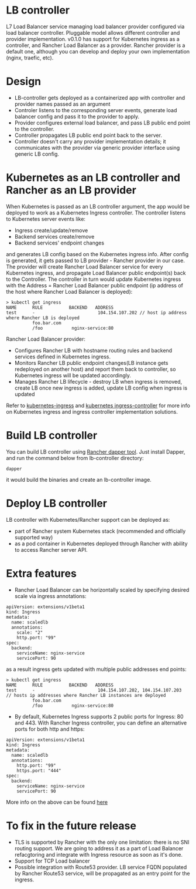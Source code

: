 # LB controller

L7 Load Balancer service managing load balancer provider configured via load balancer controller.
Pluggable model allows different controller and provider implementation. v0.1.0 has support for Kubernetes ingress as a controller, and Rancher Load Balancer as a provider. 
Rancher provider is a default one, although you can develop and deploy your own implementation (nginx, traefic, etc). 

# Design

* LB-controller gets deployed as a containerized app with controller and provider names passed as an argument
* Controler listens to the corresponding server events, generate load balancer config and pass it to the provider to apply.
* Provider configures external load balancer, and pass LB public end point to the controller. 
* Controller propagates LB public end point back to the server.
* Controller doesn't carry any provider implementation details; it communicates with the provider via generic provider interface using generic LB config.

# Kubernetes as an LB controller and Rancher as an LB provider

When Kubernetes is passed as an LB controller argument, the app would be deployed to work as a Kubernetes Ingress controller.
The controller listens to Kubernetes server events like:

* Ingress create/update/remove
* Backend services create/remove
* Backend services' endpoint changes 

and generates LB config based on the Kubernetes ingress info. After config is generated, it gets passed to LB provider - Rancher provider in our case.
The provider will create Rancher Load Balancer service for every Kubernetes ingress, and propagate Load Balancer public endpoint(s) back to the Controller.
The controller in turn would update Kubernetes ingress with the Address = Rancher Load Balancer public endpoint (ip address of the host where Rancher Load Balancer is deployed):

```
> kubectl get ingress
NAME      RULE          BACKEND   ADDRESS
test      -                        104.154.107.202 // host ip address where Rancher LB is deployed
          foo.bar.com
          /foo           nginx-service:80

```


Rancher Load Balancer provider:

* Configures Rancher LB with hostname routing rules and backend services defined in Kubernetes ingress.
* Monitors Rancher LB public endpoint changes(LB instance gets redeployed on another host) and report them back to controller, so Kubernetes ingress will be updated accordingly.
* Manages Rancher LB lifecycle - destroy LB when ingress is removed, create LB once new ingress is added, update LB config when ingress is updated

Refer to [kubernetes-ingress](//kubernetes.io/docs/user-guide/ingress/) and [kubernetes ingress-controller](//github.com/kubernetes/contrib/blob/master/ingress/controllers/README.md) for more info on Kubernetes ingress and ingress controller implementation solutions.

# Build LB controller

You can build LB controller using [Rancher dapper tool](//github.com/rancher/dapper). Just install Dapper, and run the command below from lb-controller directory:

```
dapper
```

it would build the binaries and create an lb-controller image.


# Deploy LB controller

LB controller with Kubernetes/Rancher support can be deployed as:

* part of Rancher system Kubernetes stack (recommended and officially supported way)
* as a pod container in Kubernetes deployed through Rancher with ability to access Rancher server API.

# Extra features

* Rancher Load Balancer can be horizontally scaled by specifying desired scale via ingress annotations:

```
apiVersion: extensions/v1beta1
kind: Ingress
metadata:
  name: scaledlb
  annotations:
    scale: "2"
    http.port: "99"
spec:
  backend:
    serviceName: nginx-service
    servicePort: 90
```

as a result ingress gets updated with multiple public addresses end points:

```
> kubectl get ingress
NAME      RULE          BACKEND   ADDRESS
test      -                        104.154.107.202, 104.154.107.203  // hosts ip addresses where Rancher LB instances are deployed
          foo.bar.com
          /foo           nginx-service:80

```

* By default, Kubernetes Ingress supports 2 public ports for Ingress: 80 and 443. With Rancher Ingress controller, you can define an alternative ports for both http and https:

```
apiVersion: extensions/v1beta1
kind: Ingress
metadata:
  name: scaledlb
  annotations:
    http.port: "99"
    https.port: "444"
spec:
  backend:
    serviceName: nginx-service
    servicePort: 90
```

More info on the above can be found [here](https://docs.rancher.com/rancher/v1.5/en/kubernetes/ingress/)


# To fix in the future release

* TLS is supported by Rancher with the only one limitation: there is no SNI routing support. We are going to address it as a part of Load Balancer refacgtoring and integrate with Ingress resource as soon as it's done.
* Support for TCP Load balancer
* Possible integration with Route53 provider. LB service FQDN populated by Rancher Route53 service, will be propagated as an entry point for the ingress.
